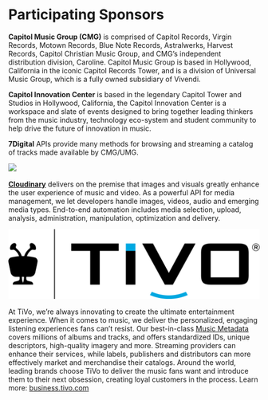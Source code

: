 # Participating Sponsors

**Capitol Music Group \(CMG\)** is comprised of Capitol Records, Virgin Records, Motown Records, Blue Note Records, Astralwerks, Harvest Records, Capitol Christian Music Group, and CMG’s independent distribution division, Caroline. Capitol Music Group is based in Hollywood, California in the iconic Capitol Records Tower, and is a division of Universal Music Group, which is a fully owned subsidiary of Vivendi.

**Capitol Innovation Center** is based in the legendary Capitol Tower and Studios in Hollywood, California, the Capitol Innovation Center is a workspace and slate of events designed to bring together leading thinkers from the music industry, technology eco-system and student community to help drive the future of innovation in music.

**7Digital** APIs provide many methods for browsing and streaming a catalog of tracks made available by CMG/UMG.

![](https://res.cloudinary.com/cloudinary/image/upload/c_scale,w_300/v1/logo/for_white_bg/cloudinary_logo_for_white_bg.png)

[**Cloudinary**](https://cloudinary.com/signup?utm_source=CMW&utm_medium=Gitbook&utm_campaign=Evangelism&utm_term=Hackathon-Guide&utm_content=Signup_CMW) delivers on the premise that images and visuals greatly enhance the user experience of music and video. As a powerful API for media management, we let developers handle images, videos, audio and emerging media types. End-to-end automation includes media selection, upload, analysis, administration, manipulation, optimization and delivery.

![](../.gitbook/assets/tivo_lockup_blk_blue.png)

At TiVo, we’re always innovating to create the ultimate entertainment experience. When it comes to music, we deliver the personalized, engaging listening experiences fans can’t resist. Our best-in-class [Music Metadata](http://prod-doc.rovicorp.com/mashery/index.php/Data/APIs/Rovi-Music) covers millions of albums and tracks, and offers standardized IDs, unique descriptors, high-quality imagery and more. Streaming providers can enhance their services, while labels, publishers and distributors can more effectively market and merchandise their catalogs. Around the world, leading brands choose TiVo to deliver the music fans want and introduce them to their next obsession, creating loyal customers in the process. Learn more: [business.tivo.com](https://business.tivo.com)

